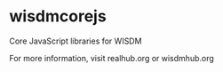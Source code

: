 wisdmcorejs
=============

Core JavaScript libraries for WISDM


For more information, visit realhub.org or wisdmhub.org

